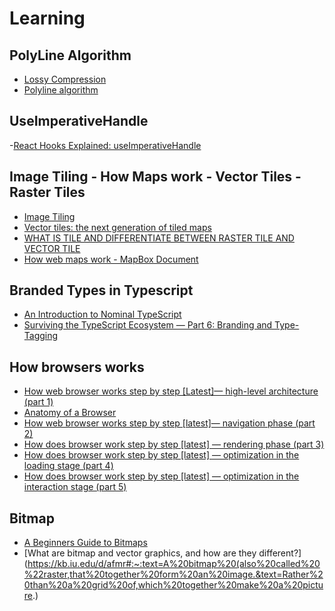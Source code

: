 # Learning


## PolyLine Algorithm

- [Lossy Compression](https://www.pcmag.com/encyclopedia/term/lossy-compression)
- [Polyline algorithm](https://developers.google.com/maps/documentation/utilities/polylinealgorithm#example)

## UseImperativeHandle

-[React Hooks Explained: useImperativeHandle](https://dev.to/anikcreative/react-hooks-explained-useimperativehandle-5g44)

## Image Tiling - How Maps work - Vector Tiles - Raster Tiles

- [Image Tiling](https://northstar-www.dartmouth.edu/doc/idl/html_6.2/Image_Tiling.html#:~:text=This%20changes%20the%20resolution%20of,zoom%20in%20on%20that%20area.)
- [Vector tiles: the next generation of tiled maps](https://www.e-education.psu.edu/geog585/node/746)
- [WHAT IS TILE AND DIFFERENTIATE BETWEEN RASTER TILE AND VECTOR TILE](https://bachasoftware.com/what-is-tile-and-differentiate-between-raster-tile-and-vector-tile/)
- [How web maps work - MapBox Document](https://docs.mapbox.com/vector-tiles/reference/)

## Branded Types in Typescript
- [An Introduction to Nominal TypeScript](https://betterprogramming.pub/nominal-typescript-eee36e9432d2)
- [Surviving the TypeScript Ecosystem — Part 6: Branding and Type-Tagging](https://medium.com/@KevinBGreene/surviving-the-typescript-ecosystem-branding-and-type-tagging-6cf6e516523d)

## How browsers works
- [How web browser works step by step [Latest]— high-level architecture (part 1)](https://cabulous.medium.com/how-browser-works-part-i-process-and-thread-f63a9111bae9)
- [Anatomy of a Browser](https://www.youtube.com/watch?v=LTV56k5X36o)
- [How web browser works step by step [latest]— navigation phase (part 2)](https://cabulous.medium.com/how-does-browser-work-in-2019-part-ii-navigation-342b27e56d7b)
- [How does browser work step by step [latest] — rendering phase (part 3)](https://cabulous.medium.com/how-does-browser-work-in-2019-part-iii-rendering-phase-i-850c8935958f)
- [How does browser work step by step [latest] — optimization in the loading stage (part 4)](https://cabulous.medium.com/how-does-browser-work-in-2019-part-4-more-about-rendering-phase-fbba0d94a174)
- [How does browser work step by step [latest] — optimization in the interaction stage (part 5)](https://cabulous.medium.com/how-does-browser-work-in-2019-part-5-optimization-in-the-interaction-stage-66b53b8ec0ad)

## Bitmap
- [A Beginners Guide to Bitmaps](http://paulbourke.net/dataformats/bitmaps/)
- [What are bitmap and vector graphics, and how are they different?](https://kb.iu.edu/d/afmr#:~:text=A%20bitmap%20(also%20called%20%22raster,that%20together%20form%20an%20image.&text=Rather%20than%20a%20grid%20of,which%20together%20make%20a%20picture.)



